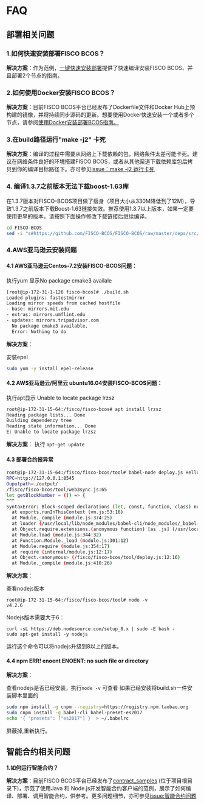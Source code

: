 # FAQ

## 部署相关问题

### 1.如何快速安装部署FISCO BCOS？

**解决方案**：作为范例，[一键快速安装部署](https://github.com/FISCO-BCOS/FISCO-BCOS/tree/master-1.3/sample)提供了快速编译安装FISCO BCOS、并且部署2个节点的指南。

### 2.如何使用Docker安装FISCO BCOS？
**解决方案**：目前FISCO BCOS平台已经发布了Dockerfile文件和Docker Hub上预构建的镜像，并将持续同步源码的更新。想要使用Docker快速安装一个或者多个节点，请参阅[使用Docker安装部署BCOS指南。](https://github.com/FISCO-BCOS/FISCO-BCOS/tree/master-1.3/docker)

### 3.在build路径运行"make -j2" 卡死
**解决方案**：编译的过程中需要从网络上下载依赖的包，网络条件太差可能卡死。建议在网络条件良好的环境搭建FISCO BCOS，或者从其他渠道下载依赖库包后拷贝到你的编译目标路径下。亦可参见[issue：make -j2 运行卡死](https://github.com/bcosorg/bcos/issues/20)

### 4. 编译1.3.7之前版本无法下载boost-1.63库

在1.3.7版本对FISCO-BCOS项目做了瘦身（项目大小从330M降低到了12M），导致1.3.7之前版本下载Boost-1.63链接失效。推荐使用1.3.7以上版本，如果一定要使用更早的版本，请按照下面操作修改下载链接后继续编译。
```bash
cd FISCO-BCOS
sed -i "s#https://github.com/FISCO-BCOS/FISCO-BCOS/raw/master/deps/src/boost_1_63_0.tar.gz#https://media.githubusercontent.com/media/FISCO-BCOS/LargeFiles/master/libs/boost_1_63_0.tar.gz#g" cmake/ProjectBoost.cmake
```

### 4.AWS亚马逊云安装问题

#### 4.1 AWS亚马逊云Centos-7.2安装FISCO-BCOS问题：

执行yum 显示No package cmake3 availale

```bash
[root@ip-172-31-1-126 fisco-bcos]# ./build.sh 
Loaded plugins: fastestmirror
Loading mirror speeds from cached hostfile
- base: mirrors.mit.edu
- extras: mirrors.umflint.edu
- updates: mirrors.tripadvisor.com
  No package cmake3 available.
  Error: Nothing to do
```

**解决方案**：

安装epel

```bash
sudo yum -y install epel-release
```

#### 4.2 AWS亚马逊云/阿里云 ubuntu16.04安装FISCO-BCOS问题：

执行apt显示 Unable to locate package lrzsz

```bash
root@ip-172-31-15-64:/fisco/fisco-bcos# apt install lrzsz
Reading package lists... Done
Building dependency tree       
Reading state information... Done
E: Unable to locate package lrzsz
```

**解决方案**：
执行 `apt-get update`



#### 4.3 部署合约报异常

```bash
root@ip-172-31-15-64:/fisco/fisco-bcos/tool# babel-node deploy.js HelloWorld
RPC=http://127.0.0.1:8545
Ouputpath=./output/
/fisco/fisco-bcos/tool/web3sync.js:65
let getBlockNumber = (() => {
^^^
SyntaxError: Block-scoped declarations (let, const, function, class) not yet supported outside strict mode
  at exports.runInThisContext (vm.js:53:16)
  at Module._compile (module.js:374:25)
  at loader (/usr/local/lib/node_modules/babel-cli/node_modules/_babel-register@6.26.0@babel-register/lib/node.js:144:5)
  at Object.require.extensions.(anonymous function) [as .js] (/usr/local/lib/node_modules/babel-cli/node_modules/_babel-register@6.26.0@babel-register/lib/node.js:154:7)
  at Module.load (module.js:344:32)
  at Function.Module._load (module.js:301:12)
  at Module.require (module.js:354:17)
  at require (internal/module.js:12:17)
  at Object.<anonymous> (/fisco/fisco-bcos/tool/deploy.js:12:16)
  at Module._compile (module.js:410:26)
```



**解决方案**：

查看nodejs版本

```
root@ip-172-31-15-64:/fisco/fisco-bcos/tool# node -v 
v4.2.6
```

Nodejs版本需要大于6：

```
curl -sL https://deb.nodesource.com/setup_8.x | sudo -E bash -
sudo apt-get install -y nodejs
```

运行这个命令可以将nodejs升级到8以上的版本。



#### 4.4 npm ERR! enoent ENOENT: no such file or directory

**解决方案**：

查看nodejs是否已经安装，执行`node -v` 可查看
如果已经安装将build.sh一件安装脚本里面的

```bash
sudo npm install -g cnpm --registry=https://registry.npm.taobao.org
sudo cnpm install -g babel-cli babel-preset-es2017
echo '{ "presets": ["es2017"] }' > ~/.babelrc
```

屏蔽掉,重新执行。




## 智能合约相关问题


**1.如何运行智能合约？**

**解决方案**：目前FISCO BCOS平台已经发布了[contract_samples](https://github.com/FISCO-BCOS/FISCO-BCOS/tree/master-1.3/contract_samples) (位于项目根目录下)，示范了使用Java 和 Node.js开发智能合约客户端的范例，展示了如何编译、部署、调用智能合约，供参考。更多问题细节，亦可参见[issue:智能合约问题](https://github.com/bcosorg/bcos/issues/35)






